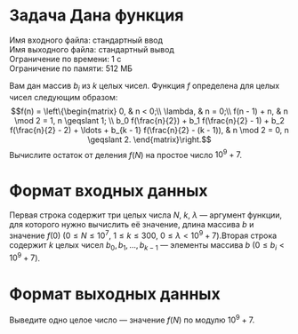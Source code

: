 # Задача Дана функция
Имя входного файла: стандартный ввод  
Имя выходного файла: стандартный вывод  
Ограничение по времени: 1 с  
Ограничение по памяти: 512 МБ
        
Вам дан массив $b_i$ из $k$ целых чисел. Функция $f$ определена для целых чисел следующим образом:$$f(n) = \left\{\begin{matrix}
0, & n < 0;\\
\lambda, & n = 0;\\
f(n - 1) + n, & n \mod 2 = 1, n \geqslant 1; \\
b_0 f(\frac{n}{2}) + b_1 f(\frac{n}{2} - 1) + b_2 f(\frac{n}{2} - 2) + \ldots + b_{k - 1} f(\frac{n}{2} - (k - 1)), & n \mod 2 = 0, n \geqslant 2.
\end{matrix}\right.$$
Вычислите остаток от деления $f(N)$ на простое число $10^9 + 7$.

# Формат входных данных
Первая строка содержит три целых числа $N$, $k$, $\lambda$ — аргумент функции, для которого нужно вычислить её значение, длина массива $b$ и значение $f(0)$ ($0 \leqslant N \leqslant 10^7$, $1 \leqslant k \leqslant 300$, $0 \leqslant \lambda < 10^9 + 7$).Вторая строка содержит $k$ целых чисел $b_0, b_1, \ldots, b_{k - 1}$ — элементы массива $b$ ($0 \leqslant b_i < 10^9 + 7$).

# Формат выходных данных
Выведите одно целое число — значение $f(N)$ по модулю $10^9 + 7$.
